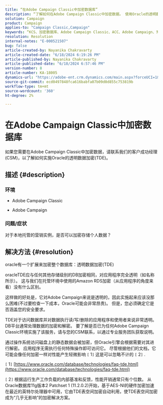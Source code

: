 ```yaml
---
title: “在Adobe Campaign Classic中加密数据库”
description: “了解如何在Adobe Campaign Classic中加密数据。 使用Oracle的透明数据加密(TDE)。”
solution: Campaign
product: Campaign
applies-to: "Campaign Classic,Campaign"
keywords: “KCS、加密数据库、Adobe Campaign Classic、ACC、Adobe Campaign、常见问题解答、Oracle、OracleTDE”
resolution: Resolution
internal-notes: "E-000521507"
bug: false
article-created-by: Nayanika Chakravarty
article-created-date: "6/18/2024 6:19:26 PM"
article-published-by: Nayanika Chakravarty
article-published-date: "6/18/2024 6:57:46 PM"
version-number: 8
article-number: KA-18005
dynamics-url: "https://adobe-ent.crm.dynamics.com/main.aspx?forceUCI=1&pagetype=entityrecord&etn=knowledgearticle&id=fe42b346-9f2d-ef11-840a-000d3a5b439f"
source-git-commit: ecd0497848fca616babfa07b09d0d855c753819b
workflow-type: tm+mt
source-wordcount: '360'
ht-degree: 2%

---
```


# 在Adobe Campaign Classic中加密数据库


如果您需要在Adobe Campaign Classic中加密数据，请联系我们的客户成功经理(CSM)，以了解如何实施Oracle的透明数据加密(TDE)。

## 描述 {#description}


### <b>环境</b>

- Adobe Campaign Classic


- Adobe Campaign




### <b>问题/症状</b>

对于本地托管的营销实例，是否可以加密存储个人数据？


## 解决方法 {#resolution}


oracle有一个扩展来加密整个数据库：透明数据加密(TDE)

oracleTDE应与任何其他存储级别的DB加密相同，对应用程序完全透明（如名称所示）。 这与我们在托管环境中使用的Amazon RDS加密（从应用程序的角度来看）没有什么区别。

这样做的好处是，它对Adobe Campaign来说是透明的，因此实施起来应该没那么困难(不过要检查一下成本，Oracle可能会非常昂贵)。 但是，您必须确定它是否涵盖您的安全要求。

TDE对于访问数据库并对数据执行读/写/删除的应用程序和使用者来说非常透明。 DB平台通常处理数据的加密和解密。 要了解是否已为任何Adobe Campaign Classic环境实施了该服务，请与您的CSM联系，以通过专业服务团队获取说明。

通过操作系统访问磁盘上的静态数据会被加密，但Oracle引擎会根据需要对其进行解密。 应用程序无需执行任何特殊操作即可访问它。 尽管根据他们的文档，它可能会像任何加密一样对性能产生轻微影响 `[` 1`]`  这是可以忽略不计的 `[` 2`]` .

`[` 1`]`  [https://www.oracle.com/database/technologies/faq-tde.html](https://www.oracle.com/database/technologies/faq-tde.html)

`[` 2`]`  根据运行生产工作负载的内部基准和反馈，性能开销通常只有个位数。 从Oracle数据库11g版本2 Patchset 1 (11.2.0.2)开始，基于AES-NI的硬件加密加速在最近的英特尔处理器中可用，它由TDE表空间加密自动利用，使TDE表空间加密成为“几乎无影响”的加密解决方案。
